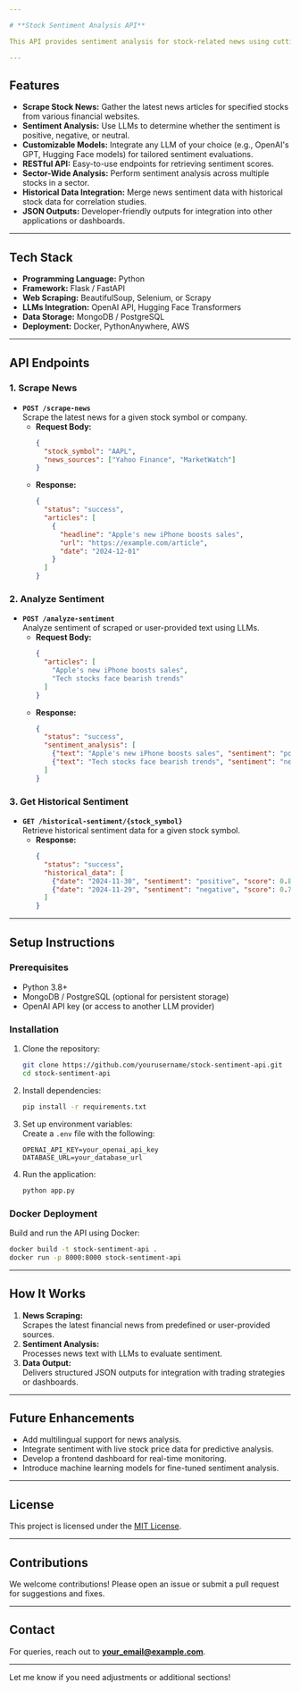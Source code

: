 ```yaml
---

# **Stock Sentiment Analysis API**  

This API provides sentiment analysis for stock-related news using cutting-edge **Large Language Models (LLMs)** and web scraping techniques. It enables users to assess the sentiment of market trends, individual stocks, or sectors based on the latest news.  

---
```


## **Features**  

- **Scrape Stock News:** Gather the latest news articles for specified stocks from various financial websites.  
- **Sentiment Analysis:** Use LLMs to determine whether the sentiment is positive, negative, or neutral.  
- **Customizable Models:** Integrate any LLM of your choice (e.g., OpenAI's GPT, Hugging Face models) for tailored sentiment evaluations.  
- **RESTful API:** Easy-to-use endpoints for retrieving sentiment scores.  
- **Sector-Wide Analysis:** Perform sentiment analysis across multiple stocks in a sector.  
- **Historical Data Integration:** Merge news sentiment data with historical stock data for correlation studies.  
- **JSON Outputs:** Developer-friendly outputs for integration into other applications or dashboards.  

---

## **Tech Stack**  

- **Programming Language:** Python  
- **Framework:** Flask / FastAPI  
- **Web Scraping:** BeautifulSoup, Selenium, or Scrapy  
- **LLMs Integration:** OpenAI API, Hugging Face Transformers  
- **Data Storage:** MongoDB / PostgreSQL  
- **Deployment:** Docker, PythonAnywhere, AWS  

---

## **API Endpoints**  

### 1. **Scrape News**  
- **`POST /scrape-news`**  
  Scrape the latest news for a given stock symbol or company.  
  - **Request Body:**  
    ```json
    {
      "stock_symbol": "AAPL",
      "news_sources": ["Yahoo Finance", "MarketWatch"]
    }
    ```  
  - **Response:**  
    ```json
    {
      "status": "success",
      "articles": [
        {
          "headline": "Apple's new iPhone boosts sales",
          "url": "https://example.com/article",
          "date": "2024-12-01"
        }
      ]
    }
    ```  

### 2. **Analyze Sentiment**  
- **`POST /analyze-sentiment`**  
  Analyze sentiment of scraped or user-provided text using LLMs.  
  - **Request Body:**  
    ```json
    {
      "articles": [
        "Apple's new iPhone boosts sales",
        "Tech stocks face bearish trends"
      ]
    }
    ```  
  - **Response:**  
    ```json
    {
      "status": "success",
      "sentiment_analysis": [
        {"text": "Apple's new iPhone boosts sales", "sentiment": "positive", "confidence": 0.91},
        {"text": "Tech stocks face bearish trends", "sentiment": "negative", "confidence": 0.85}
      ]
    }
    ```  

### 3. **Get Historical Sentiment**  
- **`GET /historical-sentiment/{stock_symbol}`**  
  Retrieve historical sentiment data for a given stock symbol.  
  - **Response:**  
    ```json
    {
      "status": "success",
      "historical_data": [
        {"date": "2024-11-30", "sentiment": "positive", "score": 0.8},
        {"date": "2024-11-29", "sentiment": "negative", "score": 0.7}
      ]
    }
    ```  

---

## **Setup Instructions**  

### Prerequisites  
- Python 3.8+  
- MongoDB / PostgreSQL (optional for persistent storage)  
- OpenAI API key (or access to another LLM provider)  

### Installation  

1. Clone the repository:  
   ```bash
   git clone https://github.com/yourusername/stock-sentiment-api.git  
   cd stock-sentiment-api  
   ```  

2. Install dependencies:  
   ```bash
   pip install -r requirements.txt  
   ```  

3. Set up environment variables:  
   Create a `.env` file with the following:  
   ```env
   OPENAI_API_KEY=your_openai_api_key  
   DATABASE_URL=your_database_url  
   ```  

4. Run the application:  
   ```bash
   python app.py  
   ```  

### Docker Deployment  
Build and run the API using Docker:  
```bash
docker build -t stock-sentiment-api .  
docker run -p 8000:8000 stock-sentiment-api  
```  

---

## **How It Works**  

1. **News Scraping:**  
   Scrapes the latest financial news from predefined or user-provided sources.  
2. **Sentiment Analysis:**  
   Processes news text with LLMs to evaluate sentiment.  
3. **Data Output:**  
   Delivers structured JSON outputs for integration with trading strategies or dashboards.  

---

## **Future Enhancements**  

- Add multilingual support for news analysis.  
- Integrate sentiment with live stock price data for predictive analysis.  
- Develop a frontend dashboard for real-time monitoring.  
- Introduce machine learning models for fine-tuned sentiment analysis.  

---

## **License**  

This project is licensed under the [MIT License](LICENSE).  

---

## **Contributions**  

We welcome contributions! Please open an issue or submit a pull request for suggestions and fixes.  

---

## **Contact**  

For queries, reach out to **[your_email@example.com](mailto:your_email@example.com)**.  

--- 

Let me know if you need adjustments or additional sections!
